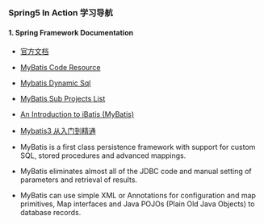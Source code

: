 ###                                                             Spring5 In Action 学习导航

#### 1. Spring Framework Documentation

* [官方文档](https://docs.spring.io/spring/docs/current/spring-framework-reference/)

* [MyBatis Code Resource](https://github.com/mybatis/mybatis-3)

* [Mybatis Dynamic Sql](https://github.com/mybatis/mybatis-dynamic-sql)

* [MyBatis Sub Projects List](https://github.com/mybatis)

* [An Introduction to iBatis (MyBatis)](https://javamagic.wordpress.com/2012/02/22/an-introduction-to-ibatis-mybatis-an-alternative-to-hibernate-and-jdbc/)

* [Mybatis3 从入门到精通](http://mybatis.tk/)

* MyBatis is a first class persistence framework with support for custom SQL, stored procedures and advanced mappings.

* MyBatis eliminates almost all of the JDBC code and manual setting of parameters and retrieval of results.

* MyBatis can use simple XML or Annotations for configuration and map primitives, Map interfaces and Java POJOs (Plain Old Java Objects) to database records.

